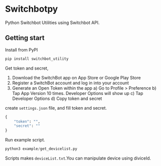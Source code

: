 # Switchbotpy

Python Switchbot Utilities using Switchbot API.

## Getting start

Install from PyPI

```python
pip install switchbot_utility
```

Get token and secret,

1. Download the SwitchBot app on App Store or Google Play Store
2. Register a SwitchBot account and log in into your account
3. Generate an Open Token within the app
a) Go to Profile > Preference
b) Tap App Version 10 times. Developer Options will show up
c) Tap Developer Options
d) Copy token and secret

create `settings.json` file, and fill token and secret.

```python
{
    "token": "",
    "secret": ""
}
```

Run example script.

```python
python3 example/get_devicelist.py
```

Scripts makes `deviceList.txt`.You can manipulate device using diviceId.

